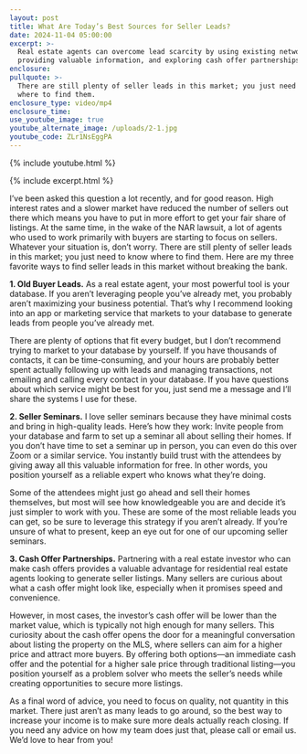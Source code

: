 ```yaml
---
layout: post
title: What Are Today’s Best Sources for Seller Leads?
date: 2024-11-04 05:00:00
excerpt: >-
  Real estate agents can overcome lead scarcity by using existing networks,
  providing valuable information, and exploring cash offer partnerships.
enclosure:
pullquote: >-
  There are still plenty of seller leads in this market; you just need to know
  where to find them.
enclosure_type: video/mp4
enclosure_time:
use_youtube_image: true
youtube_alternate_image: /uploads/2-1.jpg
youtube_code: ZLr1NsEggPA
---
```

{% include youtube.html %}

{% include excerpt.html %}

I’ve been asked this question a lot recently, and for good reason. High interest rates and a slower market have reduced the number of sellers out there which means you have to put in more effort to get your fair share of listings. At the same time, in the wake of the NAR lawsuit, a lot of agents who used to work primarily with buyers are starting to focus on sellers. Whatever your situation is, don’t worry. There are still plenty of seller leads in this market; you just need to know where to find them. Here are my three favorite ways to find seller leads in this market without breaking the bank.

**1\. Old Buyer Leads.** As a real estate agent, your most powerful tool is your database. If you aren’t leveraging people you’ve already met, you probably aren’t maximizing your business potential. That’s why I recommend looking into an app or marketing service that markets to your database to generate leads from people you’ve already met.

There are plenty of options that fit every budget, but I don’t recommend trying to market to your database by yourself. If you have thousands of contacts, it can be time-consuming, and your hours are probably better spent actually following up with leads and managing transactions, not emailing and calling every contact in your database. If you have questions about which service might be best for you, just send me a message and I’ll share the systems I use for these.

**2\. Seller Seminars.** I love seller seminars because they have minimal costs and bring in high-quality leads. Here’s how they work: Invite people from your database and farm to set up a seminar all about selling their homes. If you don’t have time to set a seminar up in person, you can even do this over Zoom or a similar service. You instantly build trust with the attendees by giving away all this valuable information for free. In other words, you position yourself as a reliable expert who knows what they’re doing.

Some of the attendees might just go ahead and sell their homes themselves, but most will see how knowledgeable you are and decide it’s just simpler to work with you. These are some of the most reliable leads you can get, so be sure to leverage this strategy if you aren’t already. If you’re unsure of what to present, keep an eye out for one of our upcoming seller seminars.

**3\. Cash Offer Partnerships.** Partnering with a real estate investor who can make cash offers provides a valuable advantage for residential real estate agents looking to generate seller listings. Many sellers are curious about what a cash offer might look like, especially when it promises speed and convenience.

However, in most cases, the investor’s cash offer will be lower than the market value, which is typically not high enough for many sellers. This curiosity about the cash offer opens the door for a meaningful conversation about listing the property on the MLS, where sellers can aim for a higher price and attract more buyers. By offering both options—an immediate cash offer and the potential for a higher sale price through traditional listing—you position yourself as a problem solver who meets the seller’s needs while creating opportunities to secure more listings.

As a final word of advice, you need to focus on quality, not quantity in this market. There just aren’t as many leads to go around, so the best way to increase your income is to make sure more deals actually reach closing. If you need any advice on how my team does just that, please call or email us. We’d love to hear from you!